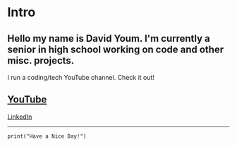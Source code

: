 # Intro
Hello my name is David Youm. I'm currently a senior in high school working on code and other misc. projects.
---	
I run a coding/tech YouTube channel. Check it out!

[YouTube](https://www.youtube.com/channel/UClvI4-BIm0Ka909lJ4npaUA)
---
[LinkedIn](https://www.linkedin.com/in/davidyoum/)

---	
```
print("Have a Nice Day!")
```
